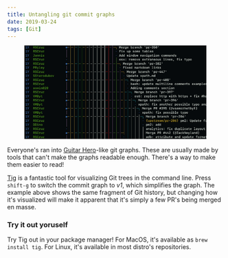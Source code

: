 ```yaml
---
title: Untangling git commit graphs
date: 2019-03-24
tags: [Git]
---
```


<figure class='-wide'>
<img src='images/tig-commit-graph.gif'>
</figure>

Everyone's ran into [Guitar Hero]-like git graphs. These are usually made by tools that can't make the graphs readable enough. There's a way to make them easier to read!

[Tig] is a fantastic tool for visualizing Git trees in the command line. Press `shift-g` to switch the commit graph to _v1_, which simplifies the graph. The example above shows the same fragment of Git history, but changing how it's visualized will make it apparent that it's simply a few PR's being merged en masse.

### Try it out yoruself

Try Tig out in your package manager! For MacOS, it's available as `brew install tig`. For Linux, it's available in most distro's repositories.

[guitar hero]: https://twitter.com/henryhoffman/status/694184106440200192?lang=en
[tig]: https://github.com/jonas/tig
